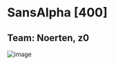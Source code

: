# SansAlpha [400]
## Team: Noerten, z0
![image](https://github.com/HAW-THL/Write-ups/assets/90260119/36ca76d9-b63a-41eb-9215-bd40cf7dc397)
